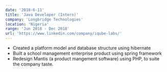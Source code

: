 ```yaml
---
date: '2018-6-11'
title: 'Java Developer (Intern)'
company: 'Longbridge Technologies'
location: 'Nigeria'
range: 'Jun 2018 - Dec 2018'
url: 'https://www.linkedin.com/company/iqube-labs/'
---
```


- Created a platform model and database structure using hibernate
- Built a school management enterprise product using spring framework
- Redesign Mantis (a product mangement software) using PHP, to suite the company taste.
